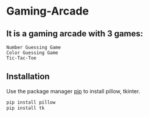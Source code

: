 # Gaming-Arcade

## It is a gaming arcade with 3 games:
```
Number Guessing Game
Color Guessing Game
Tic-Tac-Toe
```
## Installation

Use the package manager [pip](https://pip.pypa.io/en/stable/) to install pillow, tkinter.
```bash
pip install pillow
pip install tk
```
